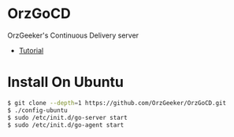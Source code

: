 # OrzGoCD

OrzGeeker's Continuous Delivery server 

- [Tutorial](https://www.gocd.org/help/)

# Install On Ubuntu 

```bash
$ git clone --depth=1 https://github.com/OrzGeeker/OrzGoCD.git
$ ./config-ubuntu
$ sudo /etc/init.d/go-server start
$ sudo /etc/init.d/go-agent start
```
